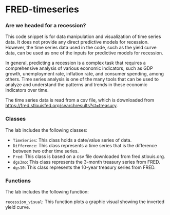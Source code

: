 # FRED-timeseries

### Are we headed for a recession?

This code snippet is for data manipulation and visualization of time series data. It does not provide any direct predictive models for recession. However, the time series data used in the code, such as the yield curve data, can be used as one of the inputs for predictive models for recession.

In general, predicting a recession is a complex task that requires a comprehensive analysis of various economic indicators, such as GDP growth, unemployment rate, inflation rate, and consumer spending, among others. Time series analysis is one of the many tools that can be used to analyze and understand the patterns and trends in these economic indicators over time.

The time series data is read from a csv file, which is downloaded from https://fred.stlouisfed.org/searchresults?st=treasury.


### Classes

The lab includes the following classes:

- `TimeSeries`: This class holds a date/value series of data.
- `Difference`: This class represents a time series that is the difference between two other time series.
- `Fred`: This class is based on a csv file downloaded from fred.stlouis.org.
- `dgs3mo`: This class represents the 3-month treasury series from FRED.
- `dgs10`: This class represents the 10-year treasury series from FRED.

### Functions

The lab includes the following function:

`recession_visual`: This function plots a graphic visual showing the inverted yield curve.

